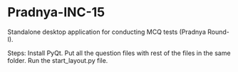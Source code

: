 # Pradnya-INC-15
Standalone desktop application for conducting MCQ tests (Pradnya Round-I).

Steps: Install PyQt. Put all the question files with rest of the files in the same folder. Run the start_layout.py file.
